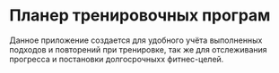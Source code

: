 # Планер тренировочных програм
Данное приложение создается для удобного учёта выполненных подходов и повторений при тренировке, так же для отслеживания прогресса и постановки долгосрочныхх фитнес-целей.
